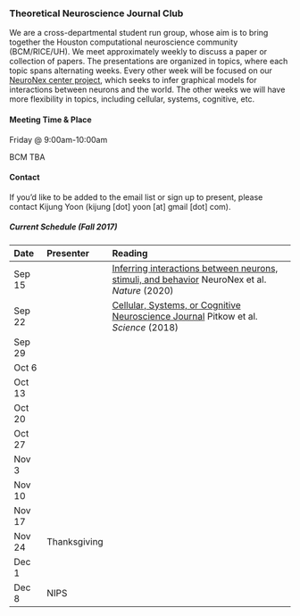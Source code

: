 ### Theoretical Neuroscience Journal Club

We are a cross-departmental student run group, whose aim is to bring together the Houston computational neuroscience community (BCM/RICE/UH). We meet approximately weekly to discuss a paper or collection of papers. The presentations are organized in topics, where each topic spans alternating weeks. Every other week will be focused on our [NeuroNex center project](https://www.bcm.edu/news/grants/nsf-grant-understand-the-brain), which seeks to infer graphical models for interactions between neurons and the world. The other weeks we will have more flexibility in topics, including cellular, systems, cognitive, etc.

#### Meeting Time & Place

Friday @ 9:00am-10:00am

BCM TBA

#### Contact

If you’d like to be added to the email list or sign up to present, please contact Kijung Yoon (kijung [dot] yoon [at] gmail [dot] com).



##### Current Schedule (Fall 2017)

| Date   | Presenter    | Reading                                  |
| :----- | :----------- | :--------------------------------------- |
| Sep 15 |              | [Inferring interactions between neurons, stimuli, and behavior](https://www.xxx.html) NeuroNex et al. *Nature* (2020) |
| Sep 22 |              | [Cellular, Systems, or Cognitive Neuroscience Journal](http://www.xxx.html) Pitkow et al. *Science* (2018) |
| Sep 29 |              |                                          |
| Oct 6  |              |                                          |
| Oct 13 |              |                                          |
| Oct 20 |              |                                          |
| Oct 27 |              |                                          |
| Nov 3  |              |                                          |
| Nov 10 |              |                                          |
| Nov 17 |              |                                          |
| Nov 24 | Thanksgiving |                                          |
| Dec 1  |              |                                          |
| Dec 8  | NIPS         |                                          |

